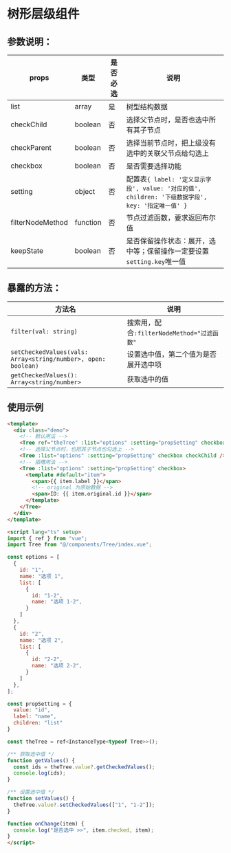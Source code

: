 # 树形层级组件

## 参数说明：

| props |  类型 | 是否必选 | 说明 |
| --- | --- | --- | --- | 
| list | array | 是 | 树型结构数据 |
| checkChild | boolean | 否 | 选择父节点时，是否也选中所有其子节点 |
| checkParent | boolean | 否 | 选择当前节点时，把上级没有选中的关联父节点给勾选上 |
| checkbox | boolean | 否 | 是否需要选择功能 |
| setting | object | 否 | 配置表`{ label: '定义显示字段', value: '对应的值', children: '下级数据字段', key: '指定唯一值' }` |
| filterNodeMethod | function | 否 | 节点过滤函数，要求返回布尔值 |
| keepState | boolean | 否 | 是否保留操作状态：展开，选中等；保留操作一定要设置`setting.key`唯一值 |

## 暴露的方法：

| 方法名 | 说明 |
| --- | --- |
| `filter(val: string)` | 搜索用，配合`:filterNodeMethod="过滤函数"` |
| `setCheckedValues(vals: Array<string/number>, open: boolean)` | 设置选中值，第二个值为是否展开选中项 |
| `getCheckedValues(): Array<string/number>` | 获取选中的值 |

## 使用示例

```html
<template>
  <div class="demo">
    <!-- 默认用法 -->
    <Tree ref="theTree" :list="options" :setting="propSetting" checkbox @nodeChange="onChange" @nodeClick="onChange" />
    <!-- 选择父节点时，也把其子节点也勾选上 -->
    <Tree :list="options" :setting="propSetting" checkbox checkChild />
    <!-- 插槽用法 -->
    <Tree :list="options" :setting="propSetting" checkbox>
      <template #default="item">
        <span>{{ item.label }}</span>
        <!-- original 为原始数据 -->
        <span>ID: {{ item.original.id }}</span>
      </template>
    </Tree>
  </div>
</template>

<script lang="ts" setup>
import { ref } from "vue";
import Tree from "@/components/Tree/index.vue";

const options = [
  {
    id: "1",
    name: "选项 1",
    list: [
      {  
        id: "1-2",
        name: "选项 1-2",
      }
    ]
  },
  {
    id: "2",
    name: "选项 2",
    list: [
      {
        id: "2-2",
        name: "选项 2-2",
      }
    ]
  },
];

const propSetting = {
  value: "id",
  label: "name",
  children: "list"
}

const theTree = ref<InstanceType<typeof Tree>>();

/** 获取选中值 */
function getValues() {
  const ids = theTree.value?.getCheckedValues();
  console.log(ids);
}

/** 设置选中值 */
function setValues() {
  theTree.value?.setCheckedValues(["1", "1-2"]);
}

function onChange(item) {
  console.log("是否选中 >>", item.checked, item);
}
</script>
```

